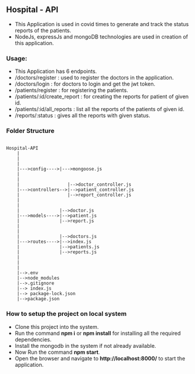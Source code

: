 ## Hospital - API

- This Application is used in covid times to generate and track the status reports of the patients.
- NodeJs, expressJs and mongoDB technologies are used in creation of this application.

### Usage:

- This Application has 6 endpoints.
- /doctors/register : used to register the doctors in the application.
- /doctors/login : for doctors to login and get the jwt token.
- /patients/register : for registering the patients.
- /patients/:id/create_report : for creating the reports for patient of given id.
- /patients/:id/all_reports : list all the reports of the patients of given id.
- /reports/:status : gives all the reports with given status.

### Folder Structure

```

Hospital-API
    |
    |
    |
    |--->config---->|--->mongoose.js
    |
    |
    |                  |-->doctor_controller.js
    |--->controllers-->|-->patient_controller.js
    |                  |-->report_controller.js
    |
    |
    |               |-->doctor.js
    |--->models---->|-->patient.js
    |               |-->report.js
    |
    |
    |               |-->doctors.js
    |--->routes---->|-->index.js
    |               |-->patients.js
    |               |-->reports.js
    |
    |
    |
    |-->.env
    |-->node_modules
    |-->.gitignore
    |--> index.js
    |--> package-lock.json
    |-->package.json

```

### How to setup the project on local system

- Clone this project into the system.
- Run the command **npm i** or **npm install** for installing all the required dependencies.
- Install the mongodb in the system if not already available.
- Now Run the command **npm start**.
- Open the browser and navigate to **http://localhost:8000/** to start the application.
